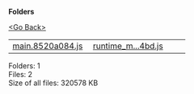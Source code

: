 **Folders**

[&lt;Go Back&gt;](../right.html)

<table><tbody><tr class="odd"><td><a href="main.8520a084.js">main.8520a084.js</a> </td><td><a href="runtime_main.443914bd.js">runtime_m...4bd.js</a> </td><td></td><td></td></tr></tbody></table>

Folders: 1  
Files: 2  
Size of all files: 320578 KB

